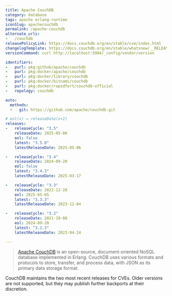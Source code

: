```yaml
---
title: Apache CouchDB
category: database
tags: apache erlang-runtime
iconSlug: apachecouchdb
permalink: /apache-couchdb
alternate_urls:
-   /couchdb
releasePolicyLink: https://docs.couchdb.org/en/stable/cve/index.html
changelogTemplate: https://docs.couchdb.org/en/stable/whatsnew/__RELEASE_CYCLE__.html
versionCommand: curl http://localhost:5984/_config/vendor/version

identifiers:
-   purl: pkg:github/apache/couchdb
-   purl: pkg:docker/apache/couchdb
-   purl: pkg:docker/library/couchdb
-   purl: pkg:docker/bitnami/couchdb
-   purl: pkg:docker/rapidfort/couchdb-official
-   repology: couchdb

auto:
  methods:
  -   git: https://github.com/apache/couchdb.git

# eol(x) = releaseDate(x+2)
releases:
-   releaseCycle: "3.5"
    releaseDate: 2025-05-06
    eol: false
    latest: "3.5.0"
    latestReleaseDate: 2025-05-06

-   releaseCycle: "3.4"
    releaseDate: 2024-09-20
    eol: false
    latest: "3.4.3"
    latestReleaseDate: 2025-03-17

-   releaseCycle: "3.3"
    releaseDate: 2022-12-28
    eol: 2025-05-05
    latest: "3.3.3"
    latestReleaseDate: 2023-12-04

-   releaseCycle: "3.2"
    releaseDate: 2021-10-08
    eol: 2024-09-20
    latest: "3.2.3"
    latestReleaseDate: 2023-04-24

---
```


> [Apache CouchDB](https://couchdb.apache.org/) is an open-source, document-oriented NoSQL database implemented
> in Erlang. CouchDB uses various formats and protocols to store, transfer, and
> process data, with JSON as its primary data storage format.

CouchDB maintains the two most recent releases for CVEs. Older versions are
not supported, but they may publish further backports at their discretion.
